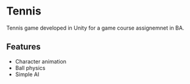 # Tennis
Tennis game developed in Unity for a game course assignemnet in BA.
## Features
- Character animation
- Ball physics
- Simple AI
